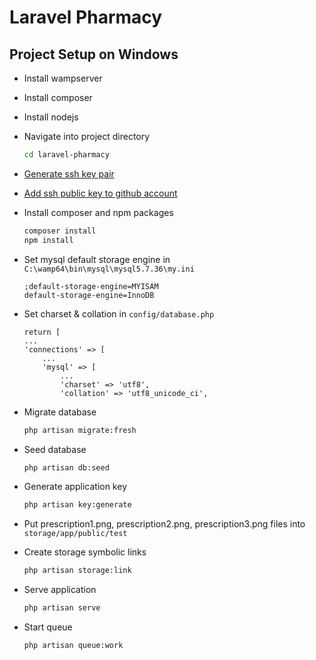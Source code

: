 # Laravel Pharmacy
## Project Setup on Windows
- Install wampserver
- Install composer
- Install nodejs
- Navigate into project directory
    ```bash
    cd laravel-pharmacy
    ```
- [Generate ssh key pair](https://docs.github.com/en/authentication/connecting-to-github-with-ssh/generating-a-new-ssh-key-and-adding-it-to-the-ssh-agent) 
- [Add ssh public key to github account](https://docs.github.com/en/authentication/connecting-to-github-with-ssh/adding-a-new-ssh-key-to-your-github-account)
- Install composer and npm packages
    ```bash
    composer install
    npm install
    ```
- Set mysql default storage engine in `C:\wamp64\bin\mysql\mysql5.7.36\my.ini`
    ```
    ;default-storage-engine=MYISAM
    default-storage-engine=InnoDB
    ```
- Set charset & collation in `config/database.php`
    ```
    return [
    ...
    'connections' => [
        ...
        'mysql' => [
            ...
            'charset' => 'utf8',
            'collation' => 'utf8_unicode_ci',
    ```
- Migrate database
    ```bash
    php artisan migrate:fresh
    ```
- Seed database
    ```bash
    php artisan db:seed
    ```
- Generate application key
    ```bash
    php artisan key:generate
    ```
- Put prescription1.png, prescription2.png, prescription3.png files into `storage/app/public/test`

- Create storage symbolic links
    ```bash
    php artisan storage:link
    ```
- Serve application
    ```bash
    php artisan serve
    ```
- Start queue
    ```bash
    php artisan queue:work
    ```
